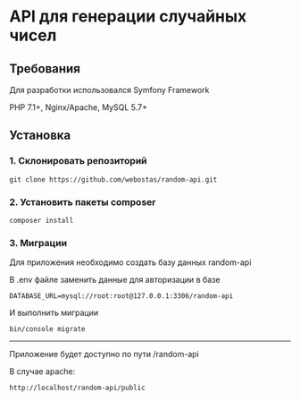 # API для генерации случайных чисел

Требования
------------

Для разработки использовался Symfony Framework

PHP 7.1+, Nginx/Apache, MySQL 5.7+

Установка
------------

### 1. Склонировать репозиторий

~~~
git clone https://github.com/webostas/random-api.git
~~~

### 2. Установить пакеты composer

~~~
composer install
~~~

### 3. Миграции

Для приложения необходимо создать базу данных random-api

В .env файле заменить данные для авторизации в базе

~~~
DATABASE_URL=mysql://root:root@127.0.0.1:3306/random-api
~~~

И выполнить миграции

~~~
bin/console migrate
~~~

------------

Приложение будет доступно по пути /random-api

В случае apache:

~~~
http://localhost/random-api/public
~~~

